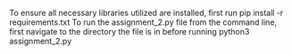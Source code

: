 To ensure all necessary libraries utilized are installed, first run pip install -r requirements.txt To run the assignment_2.py file from the command line, first navigate to the directory the file is in before running python3 assignment_2.py
